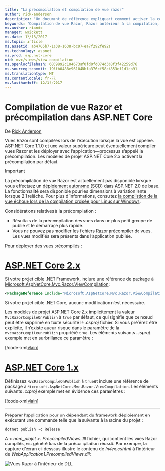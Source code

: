 ```yaml
---
title: "La précompilation et compilation de vue razor"
author: rick-anderson
description: "Un document de référence expliquant comment activer la compilation de vue MVC Razor et précompilation dans les applications ASP.NET Core."
keywords: "Compilation de vue Razor, Razor antérieur à la compilation, la précompilation de Razor ASP.NET Core"
ms.author: riande
manager: wpickett
ms.date: 12/13/2017
ms.topic: article
ms.assetid: ab4705b7-1638-1638-bc97-ea7f292fe92a
ms.technology: aspnet
ms.prod: asp.net-core
uid: mvc/views/view-compilation
ms.openlocfilehash: 6839892c104673af0fd0fd074d368f3f42259d76
ms.sourcegitcommit: 198fb0488e961048bfa376cf58cb853ef1d1cb91
ms.translationtype: MT
ms.contentlocale: fr-FR
ms.lasthandoff: 12/14/2017
---
```

# <a name="razor-view-compilation-and-precompilation-in-aspnet-core"></a>Compilation de vue Razor et précompilation dans ASP.NET Core

De [Rick Anderson](https://twitter.com/RickAndMSFT)

Vues Razor sont compilées lors de l’exécution lorsque la vue est appelée. ASP.NET Core 1.1.0 et une valeur supérieure peut éventuellement compiler vues Razor et les déployer avec l’application&mdash;processus s’appelé la précompilation. Les modèles de projet ASP.NET Core 2.x activent la précompilation par défaut.

> [!IMPORTANT]
> La précompilation de vue Razor est actuellement pas disponible lorsque vous effectuez un [déploiement autonome (SCD)](/dotnet/core/deploying/#self-contained-deployments-scd) dans ASP.NET 2.0 de base. La fonctionnalité sera disponible pour les dimensions à variation lente lorsque 2.1 relâche. Pour plus d’informations, consultez [la compilation de la vue échoue lors de la compilation croisée pour Linux sur Windows](https://github.com/aspnet/MvcPrecompilation/issues/102).

Considérations relatives à la précompilation :

* Résultats de la précompilation des vues dans un plus petit groupe de publié et le démarrage plus rapide.
* Vous ne pouvez pas modifier les fichiers Razor précompiler de vues. Les vues modifiés sera présents dans l’application publiée. 

Pour déployer des vues précompilés :

# <a name="aspnet-core-2xtabaspnetcore2x"></a>[ASP.NET Core 2.x](#tab/aspnetcore2x)

Si votre projet cible .NET Framework, inclure une référence de package à [Microsoft.AspNetCore.Mvc.Razor.ViewCompilation](https://www.nuget.org/packages/Microsoft.AspNetCore.Mvc.Razor.ViewCompilation/):

```xml
<PackageReference Include="Microsoft.AspNetCore.Mvc.Razor.ViewCompilation" Version="2.0.0" PrivateAssets="All" />
```

Si votre projet cible .NET Core, aucune modification n’est nécessaire.

Les modèles de projet ASP.NET Core 2.x implicitement la valeur `MvcRazorCompileOnPublish` à `true` par défaut, ce qui signifie que ce nœud peut être supprimé en toute sécurité le *.csproj* fichier. Si vous préférez être explicite, il n’existe aucun risque dans le paramètre de la `MvcRazorCompileOnPublish` propriété `true`. Les éléments suivants *.csproj* exemple met en surbrillance ce paramètre :

[!code-xml[Main](view-compilation\sample\MvcRazorCompileOnPublish2.csproj?highlight=5)]

# <a name="aspnet-core-1xtabaspnetcore1x"></a>[ASP.NET Core 1.x](#tab/aspnetcore1x)

Définissez `MvcRazorCompileOnPublish` à `true`et inclure une référence de package à `Microsoft.AspNetCore.Mvc.Razor.ViewCompilation`. Les éléments suivants *.csproj* exemple met en évidence ces paramètres :

[!code-xml[Main](view-compilation\sample\MvcRazorCompileOnPublish.csproj?highlight=5,12)]

---

Préparer l’application pour un [dépendant du framework déploiement](/dotnet/core/deploying/#framework-dependent-deployments-fdd) en exécutant une commande telle que la suivante à la racine du projet :

```console
dotnet publish -c Release
```

A *< nom_projet >. PrecompiledViews.dll* fichier, qui contient les vues Razor compilés, est généré lors de la précompilation réussit. Par exemple, la capture d’écran ci-dessous illustre le contenu de *Index.cshtml* à l’intérieur de *WebApplication1.PrecompiledViews.dll*:

![Vues Razor à l’intérieur de DLL](view-compilation/_static/razor-views-in-dll.png)
